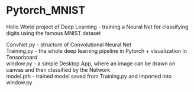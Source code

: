 # Pytorch_MNIST

Hello World project of Deep Learning - training a Neural Net for classifying digits using the famous MNIST dataset

ConvNet.py - structure of Convolutional Neural Net <br />
Training.py - the whole deep learning pipeline in Pytorch + visualization in Tensorboard <br />
window.py - a simple Desktop App, where an image can be drawn on canvas and then classified by the Network <br />
model.pth - trained model saved from Training.py and imported into window.py
